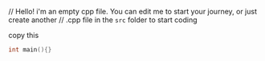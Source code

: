 // Hello! i'm an empty cpp file. You can edit me to start your journey, or just create another
// .cpp file in the `src` folder to start coding

copy this
```cpp
int main(){}
```